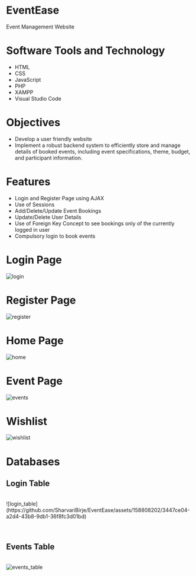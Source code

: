 # EventEase
Event Management Website
# Software Tools and Technology
<ul>
  <li>HTML</li>
  <li>CSS</li>
  <li>JavaScript</li>
  <li>PHP</li>
  <li>XAMPP</li>
  <li>Visual Studio Code</li>
</ul>

# Objectives
<ul>
  <li>Develop a user friendly website</li>
  <li>Implement a robust backend system to efficiently store and manage details of booked events, including event specifications, theme, budget, and participant information.</li>
</ul>

# Features
<ul>
  <li>Login and Register Page using AJAX</li>
  <li>Use of Sessions</li>
  <li>Add/Delete/Update Event Bookings</li>
  <li>Update/Delete User Details</li>
  <li>Use of Foreign Key Concept to see bookings only of the currently logged in user</li>
  <li>Compulsory login to book events</li>
</ul>

# Login Page
![login](https://github.com/SharvariBirje/EventEase/assets/158808202/0d9f8b46-b58d-49af-b56f-039ca6b6bc0b)

# Register Page
![register](https://github.com/SharvariBirje/EventEase/assets/158808202/b4105276-143c-49ef-a66f-636936b5b73f)

# Home Page
![home](https://github.com/SharvariBirje/EventEase/assets/158808202/ba8155b9-fed3-47fc-8946-2b32ef2b5849)

# Event Page
![events](https://github.com/SharvariBirje/EventEase/assets/158808202/185f8f50-a000-45e4-8ced-3729e2c8b281)

# Wishlist
![wishlist](https://github.com/SharvariBirje/EventEase/assets/158808202/e2767127-2969-4275-8825-f32266b3c916)

# Databases
<h2>Login Table</h2><br>
![login_table](https://github.com/SharvariBirje/EventEase/assets/158808202/3447ce04-a2d4-43b8-9db1-36f8fc3d01bd)

<br><h2>Events Table</h2><br>
![events_table](https://github.com/SharvariBirje/EventEase/assets/158808202/404685ec-0941-4d70-9353-a60e2dbc6a1c)
